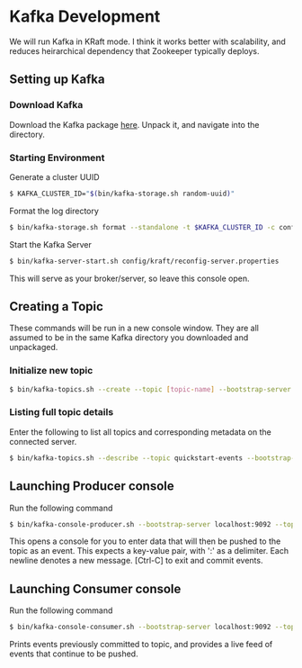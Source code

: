 # Kafka Development

We will run Kafka in KRaft mode. I think it works better with scalability, and reduces heirarchical dependency that Zookeeper typically deploys.

## Setting up Kafka

### Download Kafka
Download the Kafka package [here](https://www.apache.org/dyn/closer.cgi?path=/kafka/3.9.0/kafka_2.13-3.9.0.tgz). Unpack it, and navigate into the directory.

### Starting Environment
Generate a cluster UUID
```bash
$ KAFKA_CLUSTER_ID="$(bin/kafka-storage.sh random-uuid)"
```
Format the log directory
```bash
$ bin/kafka-storage.sh format --standalone -t $KAFKA_CLUSTER_ID -c config/kraft/reconfig-server.properties
```
Start the Kafka Server
```bash
$ bin/kafka-server-start.sh config/kraft/reconfig-server.properties
```
This will serve as your broker/server, so leave this console open.

## Creating a Topic
These commands will be run in a new console window. They are all assumed to be in the same Kafka directory you downloaded and unpackaged.

### Initialize new topic
```bash
$ bin/kafka-topics.sh --create --topic [topic-name] --bootstrap-server localhost:9092
```

### Listing full topic details
Enter the following to list all topics and corresponding metadata on the connected server.
```bash
$ bin/kafka-topics.sh --describe --topic quickstart-events --bootstrap-server localhost:9092
```
## Launching Producer console
Run the following command
```bash
$ bin/kafka-console-producer.sh --bootstrap-server localhost:9092 --topic [topic] --property parse.key=true --property key.seperator=:
```
This opens a console for you to enter data that will then be pushed to the topic as an event. This expects a key-value pair, with ':' as a delimiter. Each newline denotes a new message. [Ctrl-C] to exit and commit events.

## Launching Consumer console 
Run the following command
```bash
$ bin/kafka-console-consumer.sh --bootstrap-server localhost:9092 --topic [topic] --from-beginning --property print.timestamp=true --property print.key=true property print.value=true6
```
Prints events previously committed to topic, and provides a live feed of events that continue to be pushed.
